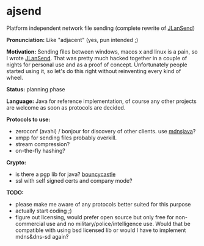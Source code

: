 ajsend
======

Platform independent network file sending (complete rewrite of [JLanSend](https://github.com/flat235/JLanSend))

**Pronunciation:** Like "adjacent" (yes, pun intended ;)

**Motivation:**
Sending files between windows, macos x and linux is a pain, so I wrote [JLanSend](https://github.com/flat235/JLanSend).
That was pretty much hacked together in a couple of nights for personal use and as a proof of concept. Unfortunately people started using it, so let's do this right without reinventing every kind of wheel.

**Status:** planning phase

**Language:** Java for reference implementation, of course any other projects are welcome as soon as protocols are decided.

**Protocols to use:**
 - zeroconf (avahi) / bonjour for discovery of other clients. use [mdnsjava](https://code.google.com/p/mdnsjava/)?
 - xmpp for sending files probably overkill.
 - stream compression?
 - on-the-fly hashing?

**Crypto:**
 - is there a pgp lib for java? [bouncycastle](https://www.bouncycastle.org/)
 - ssl with self signed certs and company mode?

**TODO:**
 - please make me aware of any protocols better suited for this purpose
 - actually start coding ;)
 - figure out licensing, would prefer open source but only free for non-commercial use and no military/police/intelligence use. Would that be compatible with using bsd licensed lib or would I have to implement mdns&dns-sd again?
